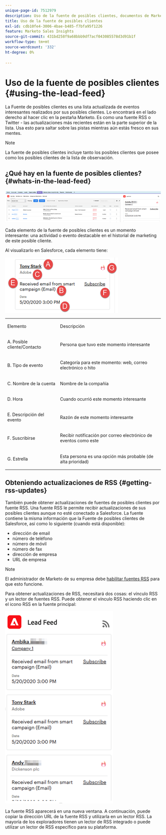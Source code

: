 ```yaml
---
unique-page-id: 7512979
description: Uso de la fuente de posibles clientes, documentos de Marketo, documentación del producto
title: Uso de la fuente de posibles clientes
exl-id: cdb10fe4-3006-4bae-b485-f7bfa95f1226
feature: Marketo Sales Insights
source-git-commit: 431bd258f9a68bbb9df7acf043085578d3d91b1f
workflow-type: tm+mt
source-wordcount: '332'
ht-degree: 0%

---
```


# Uso de la fuente de posibles clientes {#using-the-lead-feed}

La Fuente de posibles clientes es una lista actualizada de eventos interesantes realizados por sus posibles clientes. Lo encontrará en el lado derecho al hacer clic en la pestaña Marketo. Es como una fuente RSS o Twitter - las actualizaciones más recientes están en la parte superior de la lista. Usa esto para saltar sobre las pistas mientras aún estás fresco en sus mentes.

>[!NOTE]
>
>La fuente de posibles clientes incluye tanto los posibles clientes que posee como los posibles clientes de la lista de observación.

## ¿Qué hay en la fuente de posibles clientes? {#whats-in-the-lead-feed}

![](assets/using-the-lead-feed-1.png)

Cada elemento de la fuente de posibles clientes es un momento interesante: una actividad o evento destacable en el historial de marketing de este posible cliente.

Al visualizarlo en Salesforce, cada elemento tiene:

![](assets/using-the-lead-feed-2.png)

<table> 
 <colgroup> 
  <col> 
  <col> 
 </colgroup> 
 <tbody> 
  <tr> 
   <td><p>Elemento</p></td> 
   <td><p>Descripción</p></td> 
  </tr> 
  <tr> 
   <td><p>A. Posible cliente/Contacto</p></td> 
   <td><p>Persona que tuvo este momento interesante</p></td> 
  </tr> 
  <tr> 
   <td><p>B. Tipo de evento</p></td> 
   <td><p>Categoría para este momento: web, correo electrónico o hito</p></td> 
  </tr> 
  <tr> 
   <td><p>C. Nombre de la cuenta</p></td> 
   <td><p>Nombre de la compañía</p></td> 
  </tr> 
  <tr> 
   <td><p>D. Hora</p></td> 
   <td><p>Cuando ocurrió este momento interesante</p></td> 
  </tr> 
  <tr> 
   <td><p>E. Descripción del evento</p></td> 
   <td><p>Razón de este momento interesante</p></td> 
  </tr> 
  <tr> 
   <td><p>F. Suscribirse</p></td> 
   <td><p>Recibir notificación por correo electrónico de eventos como este</p></td> 
  </tr> 
  <tr> 
   <td><p>G. Estrella</p></td> 
   <td><p>Esta persona es una opción más probable (de alta prioridad)</p></td> 
  </tr> 
 </tbody> 
</table>

## Obteniendo actualizaciones de RSS {#getting-rss-updates}

También puede obtener actualizaciones de fuentes de posibles clientes por fuente RSS.  Una fuente RSS le permite recibir actualizaciones de sus posibles clientes aunque no esté conectado a Salesforce. La fuente contiene la misma información que la Fuente de posibles clientes de Salesforce, así como lo siguiente (cuando está disponible):

* dirección de email
* número de teléfono
* número de móvil
* número de fax
* dirección de empresa
* URL de empresa

>[!NOTE]
>
>El administrador de Marketo de su empresa debe [habilitar fuentes RSS](/help/marketo/product-docs/marketo-sales-insight/msi-for-salesforce/features/msi-configuration-tab/enable-rss-for-sales-insight.md) para que esto funcione.

Para obtener actualizaciones de RSS, necesitará dos cosas: el vínculo RSS y un lector de fuentes RSS. Puede obtener el vínculo RSS haciendo clic en el icono RSS en la fuente principal:

![](assets/using-the-lead-feed-3.png)

La fuente RSS aparecerá en una nueva ventana. A continuación, puede copiar la dirección URL de la fuente RSS y utilizarla en un lector RSS. La mayoría de los exploradores tienen un lector de RSS integrado o puede utilizar un lector de RSS específico para su plataforma.
